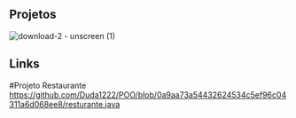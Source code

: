 ## Projetos 
![download-2 - unscreen (1)](https://github.com/Duda1222/POO/assets/145066917/203f172e-07d2-4908-a1ce-ed0b0e152ec9)
## Links 

#Projeto Restaurante
https://github.com/Duda1222/POO/blob/0a9aa73a54432624534c5ef96c04311a6d068ee8/resturante.java
